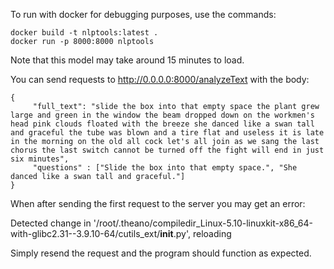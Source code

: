 To run with docker for debugging purposes, use the commands:
```
docker build -t nlptools:latest .
docker run -p 8000:8000 nlptools
```
Note that this model may take around 15 minutes to load. 

You can send requests to http://0.0.0.0:8000/analyzeText with the body:
```
{
     "full_text": "slide the box into that empty space the plant grew large and green in the window the beam dropped down on the workmen's head pink clouds floated with the breeze she danced like a swan tall and graceful the tube was blown and a tire flat and useless it is late in the morning on the old all cock let's all join as we sang the last chorus the last switch cannot be turned off the fight will end in just six minutes",
     "questions" : ["Slide the box into that empty space.", "She danced like a swan tall and graceful."]
}
```
When after sending the first request to the server you may get an error:

Detected change in '/root/.theano/compiledir_Linux-5.10-linuxkit-x86_64-with-glibc2.31--3.9.10-64/cutils_ext/__init__.py', reloading

Simply resend the request and the program should function as expected.